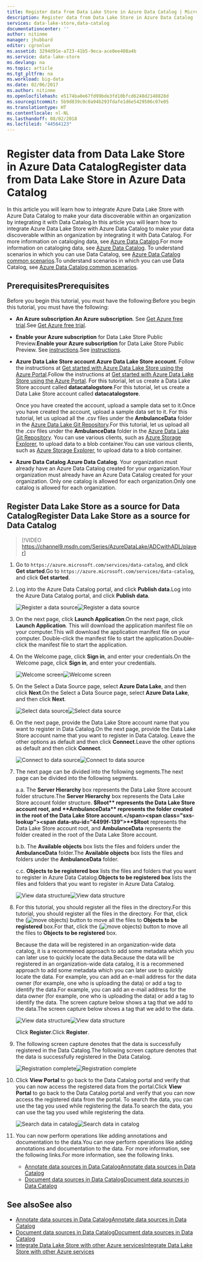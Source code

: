 ```yaml
---
title: Register data from Data Lake Store in Azure Data Catalog | Microsoft Docs
description: Register data from Data Lake Store in Azure Data Catalog
services: data-lake-store,data-catalog
documentationcenter: ''
author: nitinme
manager: jhubbard
editor: cgronlun
ms.assetid: 3294d91e-a723-41b5-9eca-ace0ee408a4b
ms.service: data-lake-store
ms.devlang: na
ms.topic: article
ms.tgt_pltfrm: na
ms.workload: big-data
ms.date: 02/06/2017
ms.author: nitinme
ms.openlocfilehash: e5174ba0e67fd99bde3fd10bfcd6248d2148828d
ms.sourcegitcommit: 5b9d839c0c0a94b293fdafe1d6e5429506c07e05
ms.translationtype: HT
ms.contentlocale: nl-NL
ms.lasthandoff: 08/02/2018
ms.locfileid: "44564123"
---
```

# <a name="register-data-from-data-lake-store-in-azure-data-catalog"></a><span data-ttu-id="4499f-103">Register data from Data Lake Store in Azure Data Catalog</span><span class="sxs-lookup"><span data-stu-id="4499f-103">Register data from Data Lake Store in Azure Data Catalog</span></span>
<span data-ttu-id="4499f-104">In this article you will learn how to integrate Azure Data Lake Store with Azure Data Catalog to make your data discoverable within an organization by integrating it with Data Catalog.</span><span class="sxs-lookup"><span data-stu-id="4499f-104">In this article you will learn how to integrate Azure Data Lake Store with Azure Data Catalog to make your data discoverable within an organization by integrating it with Data Catalog.</span></span> <span data-ttu-id="4499f-105">For more information on cataloging data, see [Azure Data Catalog](../data-catalog/data-catalog-what-is-data-catalog.md).</span><span class="sxs-lookup"><span data-stu-id="4499f-105">For more information on cataloging data, see [Azure Data Catalog](../data-catalog/data-catalog-what-is-data-catalog.md).</span></span> <span data-ttu-id="4499f-106">To understand scenarios in which you can use Data Catalog, see [Azure Data Catalog common scenarios](../data-catalog/data-catalog-common-scenarios.md).</span><span class="sxs-lookup"><span data-stu-id="4499f-106">To understand scenarios in which you can use Data Catalog, see [Azure Data Catalog common scenarios](../data-catalog/data-catalog-common-scenarios.md).</span></span>

## <a name="prerequisites"></a><span data-ttu-id="4499f-107">Prerequisites</span><span class="sxs-lookup"><span data-stu-id="4499f-107">Prerequisites</span></span>
<span data-ttu-id="4499f-108">Before you begin this tutorial, you must have the following:</span><span class="sxs-lookup"><span data-stu-id="4499f-108">Before you begin this tutorial, you must have the following:</span></span>

* <span data-ttu-id="4499f-109">**An Azure subscription**.</span><span class="sxs-lookup"><span data-stu-id="4499f-109">**An Azure subscription**.</span></span> <span data-ttu-id="4499f-110">See [Get Azure free trial](https://azure.microsoft.com/pricing/free-trial/).</span><span class="sxs-lookup"><span data-stu-id="4499f-110">See [Get Azure free trial](https://azure.microsoft.com/pricing/free-trial/).</span></span>
* <span data-ttu-id="4499f-111">**Enable your Azure subscription** for Data Lake Store Public Preview.</span><span class="sxs-lookup"><span data-stu-id="4499f-111">**Enable your Azure subscription** for Data Lake Store Public Preview.</span></span> <span data-ttu-id="4499f-112">See [instructions](data-lake-store-get-started-portal.md).</span><span class="sxs-lookup"><span data-stu-id="4499f-112">See [instructions](data-lake-store-get-started-portal.md).</span></span>
* <span data-ttu-id="4499f-113">**Azure Data Lake Store account**.</span><span class="sxs-lookup"><span data-stu-id="4499f-113">**Azure Data Lake Store account**.</span></span> <span data-ttu-id="4499f-114">Follow the instructions at [Get started with Azure Data Lake Store using the Azure Portal](data-lake-store-get-started-portal.md).</span><span class="sxs-lookup"><span data-stu-id="4499f-114">Follow the instructions at [Get started with Azure Data Lake Store using the Azure Portal](data-lake-store-get-started-portal.md).</span></span> <span data-ttu-id="4499f-115">For this tutorial, let us create a Data Lake Store account called **datacatalogstore**.</span><span class="sxs-lookup"><span data-stu-id="4499f-115">For this tutorial, let us create a Data Lake Store account called **datacatalogstore**.</span></span>

    <span data-ttu-id="4499f-116">Once you have created the account, upload a sample data set to it.</span><span class="sxs-lookup"><span data-stu-id="4499f-116">Once you have created the account, upload a sample data set to it.</span></span> <span data-ttu-id="4499f-117">For this tutorial, let us upload all the .csv files under the **AmbulanceData** folder in the [Azure Data Lake Git Repository](https://github.com/Azure/usql/tree/master/Examples/Samples/Data/AmbulanceData/).</span><span class="sxs-lookup"><span data-stu-id="4499f-117">For this tutorial, let us upload all the .csv files under the **AmbulanceData** folder in the [Azure Data Lake Git Repository](https://github.com/Azure/usql/tree/master/Examples/Samples/Data/AmbulanceData/).</span></span> <span data-ttu-id="4499f-118">You can use various clients, such as [Azure Storage Explorer](http://storageexplorer.com/), to upload data to a blob container.</span><span class="sxs-lookup"><span data-stu-id="4499f-118">You can use various clients, such as [Azure Storage Explorer](http://storageexplorer.com/), to upload data to a blob container.</span></span>
* <span data-ttu-id="4499f-119">**Azure Data Catalog**.</span><span class="sxs-lookup"><span data-stu-id="4499f-119">**Azure Data Catalog**.</span></span> <span data-ttu-id="4499f-120">Your organization must already have an Azure Data Catalog created for your organization.</span><span class="sxs-lookup"><span data-stu-id="4499f-120">Your organization must already have an Azure Data Catalog created for your organization.</span></span> <span data-ttu-id="4499f-121">Only one catalog is allowed for each organization.</span><span class="sxs-lookup"><span data-stu-id="4499f-121">Only one catalog is allowed for each organization.</span></span>

## <a name="register-data-lake-store-as-a-source-for-data-catalog"></a><span data-ttu-id="4499f-122">Register Data Lake Store as a source for Data Catalog</span><span class="sxs-lookup"><span data-stu-id="4499f-122">Register Data Lake Store as a source for Data Catalog</span></span>

> [!VIDEO https://channel9.msdn.com/Series/AzureDataLake/ADCwithADL/player]

1. <span data-ttu-id="4499f-123">Go to `https://azure.microsoft.com/services/data-catalog`, and click **Get started**.</span><span class="sxs-lookup"><span data-stu-id="4499f-123">Go to `https://azure.microsoft.com/services/data-catalog`, and click **Get started**.</span></span>
2. <span data-ttu-id="4499f-124">Log into the Azure Data Catalog portal, and click **Publish data**.</span><span class="sxs-lookup"><span data-stu-id="4499f-124">Log into the Azure Data Catalog portal, and click **Publish data**.</span></span>

    <span data-ttu-id="4499f-125">![Register a data source](https://docstestmedia1.blob.core.windows.net/azure-media/articles/data-lake-store/media/data-lake-store-with-data-catalog/register-data-source.png "Register a data source")</span><span class="sxs-lookup"><span data-stu-id="4499f-125">![Register a data source](https://docstestmedia1.blob.core.windows.net/azure-media/articles/data-lake-store/media/data-lake-store-with-data-catalog/register-data-source.png "Register a data source")</span></span>
3. <span data-ttu-id="4499f-126">On the next page, click **Launch Application**.</span><span class="sxs-lookup"><span data-stu-id="4499f-126">On the next page, click **Launch Application**.</span></span> <span data-ttu-id="4499f-127">This will download the application manifest file on your computer.</span><span class="sxs-lookup"><span data-stu-id="4499f-127">This will download the application manifest file on your computer.</span></span> <span data-ttu-id="4499f-128">Double-click the manifest file to start the application.</span><span class="sxs-lookup"><span data-stu-id="4499f-128">Double-click the manifest file to start the application.</span></span>
4. <span data-ttu-id="4499f-129">On the Welcome page, click **Sign in**, and enter your credentials.</span><span class="sxs-lookup"><span data-stu-id="4499f-129">On the Welcome page, click **Sign in**, and enter your credentials.</span></span>

    <span data-ttu-id="4499f-130">![Welcome screen](https://docstestmedia1.blob.core.windows.net/azure-media/articles/data-lake-store/media/data-lake-store-with-data-catalog/welcome.screen.png "Welcome screen")</span><span class="sxs-lookup"><span data-stu-id="4499f-130">![Welcome screen](https://docstestmedia1.blob.core.windows.net/azure-media/articles/data-lake-store/media/data-lake-store-with-data-catalog/welcome.screen.png "Welcome screen")</span></span>
5. <span data-ttu-id="4499f-131">On the Select a Data Source page, select **Azure Data Lake**, and then click **Next**.</span><span class="sxs-lookup"><span data-stu-id="4499f-131">On the Select a Data Source page, select **Azure Data Lake**, and then click **Next**.</span></span>

    <span data-ttu-id="4499f-132">![Select data source](https://docstestmedia1.blob.core.windows.net/azure-media/articles/data-lake-store/media/data-lake-store-with-data-catalog/select-source.png "Select data source")</span><span class="sxs-lookup"><span data-stu-id="4499f-132">![Select data source](https://docstestmedia1.blob.core.windows.net/azure-media/articles/data-lake-store/media/data-lake-store-with-data-catalog/select-source.png "Select data source")</span></span>
6. <span data-ttu-id="4499f-133">On the next page, provide the Data Lake Store account name that you want to register in Data Catalog.</span><span class="sxs-lookup"><span data-stu-id="4499f-133">On the next page, provide the Data Lake Store account name that you want to register in Data Catalog.</span></span> <span data-ttu-id="4499f-134">Leave the other options as default and then click **Connect**.</span><span class="sxs-lookup"><span data-stu-id="4499f-134">Leave the other options as default and then click **Connect**.</span></span>

    <span data-ttu-id="4499f-135">![Connect to data source](https://docstestmedia1.blob.core.windows.net/azure-media/articles/data-lake-store/media/data-lake-store-with-data-catalog/connect-to-source.png "Connect to data source")</span><span class="sxs-lookup"><span data-stu-id="4499f-135">![Connect to data source](https://docstestmedia1.blob.core.windows.net/azure-media/articles/data-lake-store/media/data-lake-store-with-data-catalog/connect-to-source.png "Connect to data source")</span></span>
7. <span data-ttu-id="4499f-136">The next page can be divided into the following segments.</span><span class="sxs-lookup"><span data-stu-id="4499f-136">The next page can be divided into the following segments.</span></span>

    <span data-ttu-id="4499f-137">a.</span><span class="sxs-lookup"><span data-stu-id="4499f-137">a.</span></span> <span data-ttu-id="4499f-138">The **Server Hierarchy** box represents the Data Lake Store account folder structure.</span><span class="sxs-lookup"><span data-stu-id="4499f-138">The **Server Hierarchy** box represents the Data Lake Store account folder structure.</span></span> <span data-ttu-id="4499f-139">**$Root** represents the Data Lake Store account root, and **AmbulanceData** represents the folder created in the root of the Data Lake Store account.</span><span class="sxs-lookup"><span data-stu-id="4499f-139">**$Root** represents the Data Lake Store account root, and **AmbulanceData** represents the folder created in the root of the Data Lake Store account.</span></span>

    <span data-ttu-id="4499f-140">b.</span><span class="sxs-lookup"><span data-stu-id="4499f-140">b.</span></span> <span data-ttu-id="4499f-141">The **Available objects** box lists the files and folders under the **AmbulanceData** folder.</span><span class="sxs-lookup"><span data-stu-id="4499f-141">The **Available objects** box lists the files and folders under the **AmbulanceData** folder.</span></span>

    <span data-ttu-id="4499f-142">c.</span><span class="sxs-lookup"><span data-stu-id="4499f-142">c.</span></span> <span data-ttu-id="4499f-143">**Objects to be registered box** lists the files and folders that you want to register in Azure Data Catalog.</span><span class="sxs-lookup"><span data-stu-id="4499f-143">**Objects to be registered box** lists the files and folders that you want to register in Azure Data Catalog.</span></span>

    <span data-ttu-id="4499f-144">![View data structure](https://docstestmedia1.blob.core.windows.net/azure-media/articles/data-lake-store/media/data-lake-store-with-data-catalog/view-data-structure.png "View data structure")</span><span class="sxs-lookup"><span data-stu-id="4499f-144">![View data structure](https://docstestmedia1.blob.core.windows.net/azure-media/articles/data-lake-store/media/data-lake-store-with-data-catalog/view-data-structure.png "View data structure")</span></span>
8. <span data-ttu-id="4499f-145">For this tutorial, you should register all the files in the directory.</span><span class="sxs-lookup"><span data-stu-id="4499f-145">For this tutorial, you should register all the files in the directory.</span></span> <span data-ttu-id="4499f-146">For that, click the (![move objects](https://docstestmedia1.blob.core.windows.net/azure-media/articles/data-lake-store/media/data-lake-store-with-data-catalog/move-objects.png "Move objects")) button to move all the files to **Objects to be registered** box.</span><span class="sxs-lookup"><span data-stu-id="4499f-146">For that, click the (![move objects](https://docstestmedia1.blob.core.windows.net/azure-media/articles/data-lake-store/media/data-lake-store-with-data-catalog/move-objects.png "Move objects")) button to move all the files to **Objects to be registered** box.</span></span>

    <span data-ttu-id="4499f-147">Because the data will be registered in an organization-wide data catalog, it is a recommened approach to add some metadata which you can later use to quickly locate the data.</span><span class="sxs-lookup"><span data-stu-id="4499f-147">Because the data will be registered in an organization-wide data catalog, it is a recommened approach to add some metadata which you can later use to quickly locate the data.</span></span> <span data-ttu-id="4499f-148">For example, you can add an e-mail address for the data owner (for example, one who is uploading the data) or add a tag to identify the data.</span><span class="sxs-lookup"><span data-stu-id="4499f-148">For example, you can add an e-mail address for the data owner (for example, one who is uploading the data) or add a tag to identify the data.</span></span> <span data-ttu-id="4499f-149">The screen capture below shows a tag that we add to the data.</span><span class="sxs-lookup"><span data-stu-id="4499f-149">The screen capture below shows a tag that we add to the data.</span></span>

    <span data-ttu-id="4499f-150">![View data structure](https://docstestmedia1.blob.core.windows.net/azure-media/articles/data-lake-store/media/data-lake-store-with-data-catalog/view-selected-data-structure.png "View data structure")</span><span class="sxs-lookup"><span data-stu-id="4499f-150">![View data structure](https://docstestmedia1.blob.core.windows.net/azure-media/articles/data-lake-store/media/data-lake-store-with-data-catalog/view-selected-data-structure.png "View data structure")</span></span>

    <span data-ttu-id="4499f-151">Click **Register**.</span><span class="sxs-lookup"><span data-stu-id="4499f-151">Click **Register**.</span></span>
9. <span data-ttu-id="4499f-152">The following screen capture denotes that the data is successfully registered in the Data Catalog.</span><span class="sxs-lookup"><span data-stu-id="4499f-152">The following screen capture denotes that the data is successfully registered in the Data Catalog.</span></span>

    <span data-ttu-id="4499f-153">![Registration complete](https://docstestmedia1.blob.core.windows.net/azure-media/articles/data-lake-store/media/data-lake-store-with-data-catalog/registration-complete.png "View data structure")</span><span class="sxs-lookup"><span data-stu-id="4499f-153">![Registration complete](https://docstestmedia1.blob.core.windows.net/azure-media/articles/data-lake-store/media/data-lake-store-with-data-catalog/registration-complete.png "View data structure")</span></span>
10. <span data-ttu-id="4499f-154">Click **View Portal** to go back to the Data Catalog portal and verify that you can now access the registered data from the portal.</span><span class="sxs-lookup"><span data-stu-id="4499f-154">Click **View Portal** to go back to the Data Catalog portal and verify that you can now access the registered data from the portal.</span></span> <span data-ttu-id="4499f-155">To search the data, you can use the tag you used while registering the data.</span><span class="sxs-lookup"><span data-stu-id="4499f-155">To search the data, you can use the tag you used while registering the data.</span></span>

     <span data-ttu-id="4499f-156">![Search data in catalog](https://docstestmedia1.blob.core.windows.net/azure-media/articles/data-lake-store/media/data-lake-store-with-data-catalog/search-data-in-catalog.png "Search data in catalog")</span><span class="sxs-lookup"><span data-stu-id="4499f-156">![Search data in catalog](https://docstestmedia1.blob.core.windows.net/azure-media/articles/data-lake-store/media/data-lake-store-with-data-catalog/search-data-in-catalog.png "Search data in catalog")</span></span>
11. <span data-ttu-id="4499f-157">You can now perform operations like adding annotations and documentation to the data.</span><span class="sxs-lookup"><span data-stu-id="4499f-157">You can now perform operations like adding annotations and documentation to the data.</span></span> <span data-ttu-id="4499f-158">For more information, see the following links.</span><span class="sxs-lookup"><span data-stu-id="4499f-158">For more information, see the following links.</span></span>

    * [<span data-ttu-id="4499f-159">Annotate data sources in Data Catalog</span><span class="sxs-lookup"><span data-stu-id="4499f-159">Annotate data sources in Data Catalog</span></span>](../data-catalog/data-catalog-how-to-annotate.md)
    * [<span data-ttu-id="4499f-160">Document data sources in Data Catalog</span><span class="sxs-lookup"><span data-stu-id="4499f-160">Document data sources in Data Catalog</span></span>](../data-catalog/data-catalog-how-to-documentation.md)

## <a name="see-also"></a><span data-ttu-id="4499f-161">See also</span><span class="sxs-lookup"><span data-stu-id="4499f-161">See also</span></span>
* [<span data-ttu-id="4499f-162">Annotate data sources in Data Catalog</span><span class="sxs-lookup"><span data-stu-id="4499f-162">Annotate data sources in Data Catalog</span></span>](../data-catalog/data-catalog-how-to-annotate.md)
* [<span data-ttu-id="4499f-163">Document data sources in Data Catalog</span><span class="sxs-lookup"><span data-stu-id="4499f-163">Document data sources in Data Catalog</span></span>](../data-catalog/data-catalog-how-to-documentation.md)
* [<span data-ttu-id="4499f-164">Integrate Data Lake Store with other Azure services</span><span class="sxs-lookup"><span data-stu-id="4499f-164">Integrate Data Lake Store with other Azure services</span></span>](data-lake-store-integrate-with-other-services.md)









